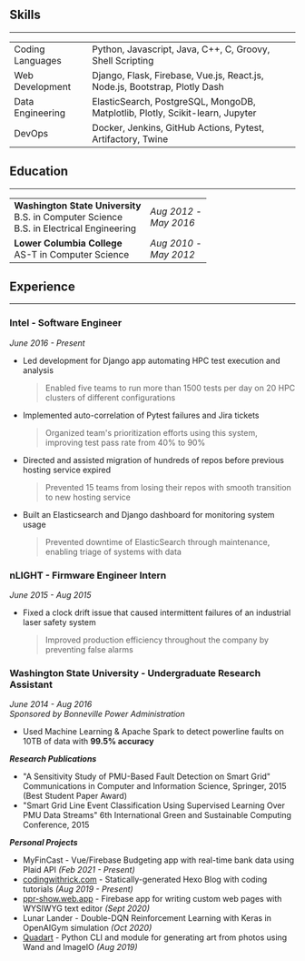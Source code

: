 ## Skills
<hr />
<table>
  <tr>
    <td>Coding Languages</td>
    <td>Python, Javascript, Java, C++, C, Groovy, Shell Scripting</td>
  </tr>
  <tr>
    <td>Web Development</td>
    <td>Django, Flask, Firebase, Vue.js, React.js, Node.js, Bootstrap, Plotly Dash</td>
  </tr>
  <tr>
    <td>Data Engineering</td>
    <td>ElasticSearch, PostgreSQL, MongoDB, Matplotlib, Plotly, Scikit-learn, Jupyter</td>
  </tr>
  <tr>
    <td>DevOps</td>
    <td>Docker, Jenkins, GitHub Actions, Pytest, Artifactory, Twine</td>
  </tr>
</table>

## Education
<hr />

<table>
  <tr>
    <td><b>Washington State University</b><br>B.S. in Computer Science<br>B.S. in Electrical Engineering</td>
    <td><i>Aug 2012 -<br>May 2016</i></td>
  </tr>
  <tr>
    <td><b>Lower Columbia College</b><br>AS-T in Computer Science</td>
    <td><i>Aug 2010 -<br>May 2012</i></td>
  </tr>
</table>

## Experience
<hr />

### Intel - Software Engineer
_June 2016 - Present_
- Led development for Django app automating HPC test execution and analysis
  > Enabled five teams to run more than 1500 tests per day on 20 HPC clusters of different configurations
- Implemented auto-correlation of Pytest failures and Jira tickets
  > Organized team's prioritization efforts using this system, improving test pass rate from 40% to 90%
- Directed and assisted migration of hundreds of repos before previous hosting service expired
  > Prevented 15 teams from losing their repos with smooth transition to new hosting service
- Built an Elasticsearch and Django dashboard for monitoring system usage
  > Prevented downtime of ElasticSearch through maintenance, enabling triage of systems with data

### nLIGHT - Firmware Engineer Intern
_June 2015 - Aug 2015_
- Fixed a clock drift issue that caused intermittent failures of an industrial laser safety system
  > Improved production efficiency throughout the company by preventing false alarms

### Washington State University - Undergraduate Research Assistant
<i>June 2014 - Aug 2016</i><br><i>Sponsored by Bonneville Power Administration</i>
- Used Machine Learning & Apache Spark to detect powerline faults on 10TB of data with **99.5% accuracy**

**_Research Publications_**
- "A Sensitivity Study of PMU-Based Fault Detection on Smart Grid" Communications in Computer and Information Science, Springer, 2015 (Best Student Paper Award)
- "Smart Grid Line Event Classification Using Supervised Learning Over PMU Data Streams" 6th International Green and Sustainable Computing Conference, 2015

**_Personal Projects_**
- MyFinCast - Vue/Firebase Budgeting app with real-time bank data using Plaid API _(Feb 2021 - Present)_
- [codingwithrick.com](https://codingwithricky.com) - Statically-generated Hexo Blog with coding tutorials _(Aug 2019 - Present)_
- [ppr-show.web.app](https://ppr-show.web.app) - Firebase app for writing custom web pages with WYSIWYG text editor _(Sept 2020)_
- Lunar Lander - Double-DQN Reinforcement Learning with Keras in OpenAIGym simulation _(Oct 2020)_
- [Quadart](https://github.com/ribab/quadart) - Python CLI and module for generating art from photos using Wand and ImageIO _(Aug 2019)_
